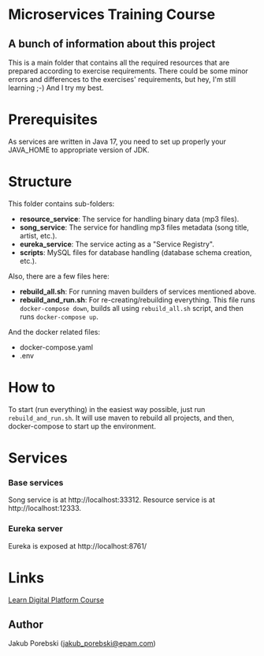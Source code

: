 # Microservices Training Course
## A bunch of information about this project

This is a main folder that contains all the required resources that are prepared according to exercise requirements.
There could be some minor errors and differences to the exercises' requirements, but hey, I'm still learning ;-)
And I try my best.

# Prerequisites
As services are written in Java 17, you need to set up properly your JAVA_HOME to appropriate version of JDK.

# Structure
This folder contains sub-folders:

* **resource_service**: The service for handling binary data (mp3 files).
* **song_service**: The service for handling mp3 files metadata (song title, artist, etc.).
* **eureka_service**: The service acting as a "Service Registry".
* **scripts**: MySQL files for database handling (database schema creation, etc.).

Also, there are a few files here:

* **rebuild_all.sh**: For running maven builders of services mentioned above.
* **rebuild_and_run.sh**: For re-creating/rebuilding everything. This file runs `docker-compose down`, builds all using `rebuild_all.sh` script, and then runs `docker-compose up`.

And the docker related files:
* docker-compose.yaml
* .env

# How to
To start (run everything) in the easiest way possible, just run `rebuild_and_run.sh`. It will use maven to rebuild all projects,
  and then, docker-compose to start up the environment.

# Services
### Base services
Song service is at http://localhost:33312.
Resource service is at http://localhost:12333.

### Eureka server
Eureka is exposed at http://localhost:8761/

# Links
[Learn Digital Platform Course](https://learn.epam.com/study/path?rootId=515800)

## Author
Jakub Porebski (jakub_porebski@epam.com)

